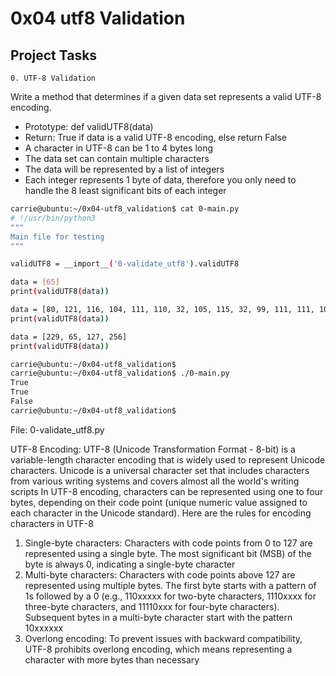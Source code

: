 # 0x04 utf8 Validation

## Project Tasks

```0. UTF-8 Validation```

Write a method that determines if a given data set represents a valid UTF-8 encoding.

* Prototype: def validUTF8(data)
* Return: True if data is a valid UTF-8 encoding, else return False
* A character in UTF-8 can be 1 to 4 bytes long
* The data set can contain multiple characters
* The data will be represented by a list of integers
* Each integer represents 1 byte of data, therefore you only need to handle the 8 least significant bits of each integer

```bash
carrie@ubuntu:~/0x04-utf8_validation$ cat 0-main.py
# !/usr/bin/python3
"""
Main file for testing
"""

validUTF8 = __import__('0-validate_utf8').validUTF8

data = [65]
print(validUTF8(data))

data = [80, 121, 116, 104, 111, 110, 32, 105, 115, 32, 99, 111, 111, 108, 33]
print(validUTF8(data))

data = [229, 65, 127, 256]
print(validUTF8(data))

carrie@ubuntu:~/0x04-utf8_validation$
carrie@ubuntu:~/0x04-utf8_validation$ ./0-main.py
True
True
False
carrie@ubuntu:~/0x04-utf8_validation$
```

File: 0-validate_utf8.py

UTF-8 Encoding: UTF-8 (Unicode Transformation Format - 8-bit) is a variable-length character encoding that is widely used to represent Unicode characters. Unicode is a universal character set that includes characters from various writing systems and covers almost all the world's writing scripts
In UTF-8 encoding, characters can be represented using one to four bytes, depending on their code point (unique numeric value assigned to each character in the Unicode standard). Here are the rules for encoding characters in UTF-8
 1. Single-byte characters: Characters with code points from 0 to 127 are represented using a single byte. The most significant bit (MSB) of the byte is always 0, indicating a single-byte character
 2. Multi-byte characters: Characters with code points above 127 are represented using multiple bytes. The first byte starts with a pattern of 1s followed by a 0 (e.g., 110xxxxx for two-byte characters, 1110xxxx for three-byte characters, and 11110xxx for four-byte characters). Subsequent bytes in a multi-byte character start with the pattern 10xxxxxx
 3. Overlong encoding: To prevent issues with backward compatibility, UTF-8 prohibits overlong encoding, which means representing a character with more bytes than necessary

